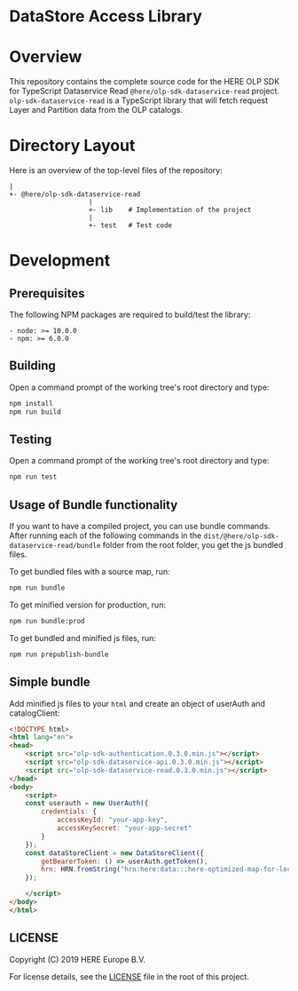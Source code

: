 # DataStore Access Library

# Overview

This repository contains the complete source code for the HERE OLP SDK for TypeScript Dataservice Read `@here/olp-sdk-dataservice-read` project. `olp-sdk-dataservice-read` is a TypeScript library that will fetch request Layer and Partition data from the OLP catalogs.

# Directory Layout

Here is an overview of the top-level files of the repository:

    |
    +- @here/olp-sdk-dataservice-read
                        |
                        +- lib    # Implementation of the project
                        |
                        +- test   # Test code

# Development

## Prerequisites

The following NPM packages are required to build/test the library:

    - node: >= 10.0.0
    - npm: >= 6.0.0

## Building

Open a command prompt of the working tree's root directory and type:

```sh
npm install
npm run build
```

## Testing

Open a command prompt of the working tree's root directory and type:

```sh
npm run test
```

## Usage of Bundle functionality

If you want to have a compiled project, you can use bundle commands. After running each of the following commands in the `dist/@here/olp-sdk-dataservice-read/bundle` folder from the root folder, you get the js bundled files.

To get bundled files with a source map, run:

```sh
npm run bundle
```

To get minified version for production, run:

```sh
npm run bundle:prod
```

To get bundled and minified js files, run:

```sh
npm run prepublish-bundle
```

## Simple bundle

Add minified js files to your `html` and create an object of userAuth and catalogClient:

```html
<!DOCTYPE html>
<html lang="en">
<head>
    <script src="olp-sdk-authentication.0.3.0.min.js"></script>
    <script src="olp-sdk-dataservice-api.0.3.0.min.js"></script>
    <script src="olp-sdk-dataservice-read.0.3.0.min.js"></script>
</head>
<body>
    <script>
    const userauth = new UserAuth({
        credentials: {
            accessKeyId: "your-app-key",
            accessKeySecret: "your-app-secret"
        }
    });
    const dataStoreClient = new DataStoreClient({
        getBearerToken: () => userAuth.getToken(),
        hrn: HRN.fromString("hrn:here:data:::here-optimized-map-for-location-library-2")
    });

    </script>
</body>
</html>
```

## LICENSE

Copyright (C) 2019 HERE Europe B.V.

For license details, see the [LICENSE](LICENSE) file in the root of this project.
